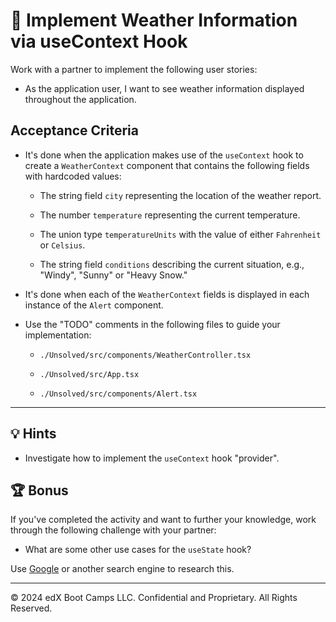 # 📖 Implement Weather Information via useContext Hook

Work with a partner to implement the following user stories:

* As the application user, I want to see weather information displayed throughout the application.

## Acceptance Criteria

* It's done when the application makes use of the `useContext` hook to create a `WeatherContext` component that contains the following fields with hardcoded values:

  * The string field `city` representing the location of the weather report.
  
  * The number `temperature` representing the current temperature.
  
  * The union type `temperatureUnits` with the value of either `Fahrenheit` or `Celsius`.
  
  * The string field `conditions` describing the current situation, e.g., "Windy", "Sunny" or "Heavy Snow."

* It's done when each of the `WeatherContext` fields is displayed in each instance of the `Alert` component.

* Use the "TODO" comments in the following files to guide your implementation:

  * `./Unsolved/src/components/WeatherController.tsx`

  * `./Unsolved/src/App.tsx`

  * `./Unsolved/src/components/Alert.tsx`

---

## 💡 Hints

* Investigate how to implement the `useContext` hook "provider".

## 🏆 Bonus

If you've completed the activity and want to further your knowledge, work through the following challenge with your partner:

* What are some other use cases for the `useState` hook?

Use [Google](https://www.google.com) or another search engine to research this.

---
© 2024 edX Boot Camps LLC. Confidential and Proprietary. All Rights Reserved.
